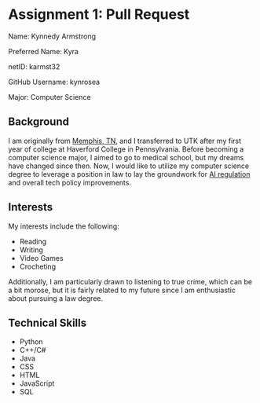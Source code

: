 # Assignment 1: Pull Request

Name: Kynnedy Armstrong

Preferred Name: Kyra

netID: karmst32

GitHub Username: kynrosea

Major: Computer Science

## Background
I am originally from [Memphis, TN](https://en.wikipedia.org/wiki/Memphis,_Tennessee), and I transferred to UTK after my first year of college at Haverford College in Pennsylvania. Before becoming a computer science major, I aimed to go to medical school, but my dreams have changed since then. Now, I would like to utilize my computer science degree to leverage a position in law to lay the groundwork for [AI regulation](https://www.wearedevelopers.com/en/magazine/271/eu-ai-regulation-artificial-intelligence-regulations) and overall tech policy improvements.

## Interests
My interests include the following:
- Reading
- Writing
- Video Games
- Crocheting

Additionally, I am particularly drawn to listening to true crime, which can be a bit morose, but it is fairly related to my future since I am enthusiastic about pursuing a law degree.

## Technical Skills
- Python
- C++/C#
- Java
- CSS
- HTML
- JavaScript
- SQL